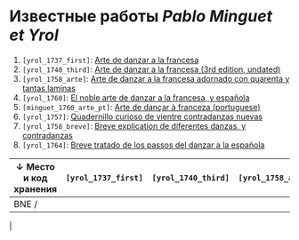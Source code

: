 # Известные работы _Pablo Minguet et Yrol_

1. `[yrol_1737_first]`: [Arte de danzar a la francesa](https://bib.hda.org.ru/books/yrol_1737_first)
1. `[yrol_1740_third]`: [Arte de danzar a la francesa (3rd edition, undated)](https://bib.hda.org.ru/books/yrol_1740_third)
1. `[yrol_1758_arte]`: [Arte de danzar a la francesa adornado con quarenta y tantas laminas](https://bib.hda.org.ru/books/yrol_1758_arte)
1. `[yrol_1760]`: [El noble arte de danzar a la francesa, y española](https://bib.hda.org.ru/books/yrol_1760)
1. `[minguet_1760_arte_pt]`: [Arte de dançar à franceza (portuguese)](https://bib.hda.org.ru/books/minguet_1760_arte_pt)
1. `[yrol_1757]`: [Quadernillo curioso de vientre contradanzas nuevas](https://bib.hda.org.ru/books/yrol_1757)
1. `[yrol_1758_breve]`: [Breve explication de diferentes danzas, y contradanzas](https://bib.hda.org.ru/books/yrol_1758_breve)
1. `[yrol_1764]`: [Breve tratado de los passos del danzar a la española](https://bib.hda.org.ru/books/yrol_1764)

| ↓ Место и код хранения | `[yrol_1737_first]` | `[yrol_1740_third]` | `[yrol_1758_arte]` | `[yrol_1760]` | `[minguet_1760_arte_pt]` | `[yrol_1757]` | `[yrol_1758_breve]` | `[yrol_1764]` | 
| - | - | - | - | - | - | - | - | - |
| BNE / |
|